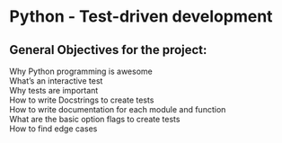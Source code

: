 # Python - Test-driven development

General Objectives for the project:
---
Why Python programming is awesome  
What’s an interactive test  
Why tests are important  
How to write Docstrings to create tests  
How to write documentation for each module and function  
What are the basic option flags to create tests  
How to find edge cases  
